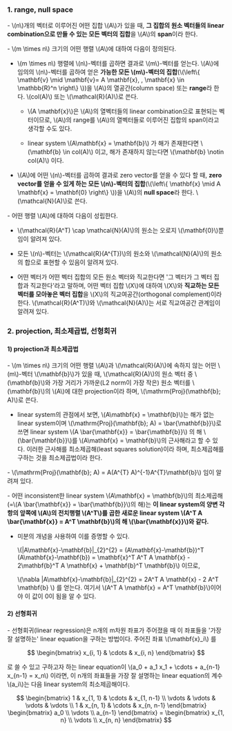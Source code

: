 ### 1. range, null space

\- \\(n\\)개의 벡터로 이루어진 어떤 집합 \\(A\\)가 있을 때, **그 집합의 원소 벡터들의 linear combination으로 만들 수 있는 모든 벡터의 집합**을 \\(A\\)의 **span**이라 한다. 

\- \\(m \times n\\) 크기의 어떤 행렬 \\(A\\)에 대하여 다음이 정의된다.

  - \\(m \times n\\) 행렬에 \\(n\\)-벡터를 곱하면 결과로 \\(m\\)-벡터를 얻는다. \\(A\\)에 임의의 \\(n\\)-벡터를 곱하여 얻은 **가능한 모든 \\(m\\)-벡터의 집합**(\\(\left\\{ \mathbf{v} \mid \mathbf{v}=  A \mathbf{x}, \, \mathbf{x} \in \mathbb{R}^n \right\\} \\))을 \\(A\\)의 열공간(column space) 또는 **range**라 한다. \\(col(A)\\) 또는 \\(\mathcal{R}(A)\\)로 쓴다.

    - \\(A \mathbf{x}\\)은 \\(A\\)의 열벡터들의 linear combination으로 표현되는 벡터이므로, \\(A\\)의 range를 \\(A\\)의 열벡터들로 이루어진 집합의 span이라고 생각할 수도 있다. 

    - linear system \\(A\mathbf{x} = \mathbf{b}\\) 가 해가 존재한다면 \\(\mathbf{b} \in col(A)\\) 이고, 해가 존재하지 않는다면 \\(\mathbf{b} \notin col(A)\\) 이다. 

  - \\(A\\)에 어떤 \\(n\\)-벡터를 곱하여 결과로 zero vector를 얻을 수 있다 할 때, **zero vector를 얻을 수 있게 하는 모든 \\(n\\)-벡터의 집합**(\\(\left\\{ \mathbf{x} \mid  A \mathbf{x} = \mathbf{0} \right\\} \\))을 \\(A\\)의 **null space**라 한다. \\(\mathcal{N}(A)\\)로 쓴다.


\- 어떤 행렬 \\(A\\)에 대하여 다음이 성립한다.

- \\(\mathcal{R}(A^T) \cap \mathcal{N}(A)\\)의 원소는 오로지 \\(\mathbf{0}\\)뿐임이 알려져 있다.

- 모든 \\(n\\)-벡터는 \\(\mathcal{R}(A^{T})\\)의 원소와 \\(\mathcal{N}(A)\\)의 원소의 합으로 표현할 수 있음이 알려져 있다. 

- 어떤 벡터가 어떤 벡터 집합의 모든 원소 벡터와 직교한다면 '그 벡터가 그 벡터 집합과 직교한다'라고 말하며, 어떤 벡터 집합 \\(X\\)에 대하여 \\(X\\)와 **직교하는 모든 벡터를 모아놓은 벡터 집합**을 \\(X\\)의 직교여공간(orthogonal complement)이라 한다. \\(\mathcal{R}(A^T)\\)와 \\(\mathcal{N}(A)\\)는 서로 직교여공간 관계임이 알려져 있다.


### 2. projection, 최소제곱법, 선형회귀

#### 1) projection과 최소제곱법

\- \\(m \times n\\) 크기의 어떤 행렬 \\(A\\)과 \\(\mathcal{R}(A)\\)에 속하지 않는 어떤 \\(m\\)-벡터 \\(\mathbf{b}\\)가 있을 때, \\(\mathcal{R}(A)\\)의 원소 벡터 중 \\(\mathbf{b}\\)와 가장 거리가 가까운(L2 norm이 가장 작은) 원소 벡터를 \\(\mathbf{b}\\)의 \\(A\\)에 대한 projection이라 하며, \\(\mathrm{Proj}(\mathbf{b}; A)\\)로 쓴다. 

- linear system의 관점에서 보면, \\(A\mathbf{x} = \mathbf{b}\\)는 해가 없는 linear system이며 \\(\mathrm{Proj}(\mathbf{b}; A) = \bar{\mathbf{b}}\\)로 쓰면 linear system \\(A \bar{\mathbf{x}} = \bar{\mathbf{b}}\\) 의 해 \\(\bar{\mathbf{b}}\\)를 \\(A\mathbf{x} = \mathbf{b}\\)의 근사해라고 할 수 있다. 이러한 근사해를 최소제곱해(least squares solution)이라 하며, 최소제곱해를 구하는 것을 최소제곱법이라 한다.

\- \\(\mathrm{Proj}(\mathbf{b}; A) = A(A^{T} A)^{-1}A^{T}\mathbf{b}\\) 임이 알려져 있다.

\- 어떤 inconsistent한 linear system \\(A\mathbf{x} = \mathbf{b}\\)의 최소제곱해(=\\(A \bar{\mathbf{x}} = \bar{\mathbf{b}}\\)의 해)는 **이 linear system의 양변 각 항의 앞쪽에 \\(A\\)의 전치행렬 \\(A^T\\)를 곱한 새로운 linear system \\(A^T A \bar{\mathbf{x}} = A^T \mathbf{b}\\)의 해 \\(\bar{\mathbf{x}}\\)와 같다.** 


- 미분의 개념을 사용하여 이를 증명할 수 있다. 

  \\(\|A\mathbf{x}-\mathbf{b}\|_{2}^{2} = (A\mathbf{x}-\mathbf{b})^T (A\mathbf{x}-\mathbf{b}) = \mathbf{x}^T A^T A \mathbf{x} - 2\mathbf{b}^T A \mathbf{x} + \mathbf{b}^T \mathbf{b}\\) 이므로,

  \\(\nabla |A\mathbf{x}-\mathbf{b}\|_{2}^{2} = 2A^T A \mathbf{x} - 2 A^T \mathbf{b} \\) 를 얻는다. 여기서 \\(A^T A \mathbf{x} = A^T \mathbf{b}\\)이어야 이 값이 0이 됨을 알 수 있다.


#### 2) 선형회귀

\- 선형회귀(linear regression)은 n개의 m차원 좌표가 주어졌을 때 이 좌표들을 '가장 잘 설명하는' linear equation을 구하는 방법이다. 주어진 좌표 \\(\mathbf{x}_i\\) 를 

$$ \begin{bmatrix} x_{i, 1} & \cdots & x_{i, n} \end{bmatrix} $$

로 쓸 수 있고 구하고자 하는 linear equation이 \\(a_0 + a_1 x_1 + \cdots + a_{n-1} x_{n-1} = x_n\\) 이라면, 이 n개의 좌표들을 가장 잘 설명하는 linear equation의 계수 \\(a_i\\)는 다음 linear system의 최소제곱해이다.

$$ \begin{bmatrix} 1 & x_{1, 1} & \cdots & x_{1, n-1} \\
\vdots & \vdots & \vdots & \vdots \\
 1 & x_{n, 1} & \cdots & x_{n, n-1} \end{bmatrix} 
 \begin{bmatrix} a_0 \\
 \vdots \\
 a_{n-1} \end{bmatrix} =
 \begin{bmatrix} x_{1, n} \\
 \vdots \\
 x_{n, n} \end{bmatrix}
$$

